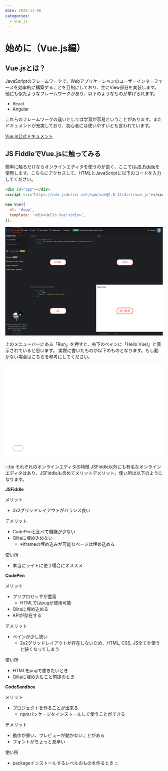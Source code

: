 ```yaml
---
date: 2020-11-08
categories:
  - Vue.js
---
```


# 始めに（Vue.js編）
## Vue.jsとは？
JavaScriptのフレームワークで、Webアプリケーションのユーザーインターフェースを効率的に構築することを目的にしており、主にView部分を実装します。
他にも似たようなフレームワークがあり、以下のようなものが挙げられます。

+ React
+ Angular

これらのフレームワークの違いとしては学習が容易ということがあります。またドキュメントが充実しており、初心者には使いやすいとも言われています。

[Vue.js公式ドキュメント](https://jp.vuejs.org/v2/guide/)

## JS FiddleでVue.jsに触ってみる
簡単に触るだけならオンラインエディタを使うのが良く、ここでは[JS Fiddle](https://jsfiddle.net/)を使用します。こちらにアクセスして、HTMLとJavaScriptに以下のコードを入力してください。


```html
<div id="app"></div>
<script src="https://cdn.jsdelivr.net/npm/vue@2.6.12/dist/vue.js"></script>
```

```js
new Vue({
  el: '#app',
  template: '<div>Hello Vue!</div>',
});
```

![jsfiddle](./images/jsfiddle.png)

上のメニューバーにある「Run」を押すと、右下のペインに「Hello Vue!」と表示されていると思います。
実際に書いたものが以下のものとなります。もし動かない場合はこちらを参考にしてください。

<iframe width="100%" height="300" src="//jsfiddle.net/wintyo/4dhtsnmj/embedded/result,js,html/" allowfullscreen="allowfullscreen" allowpaymentrequest frameborder="0"></iframe>


:::tip それぞれのオンラインエディタの特徴
JSFiddle以外にも有名なオンラインエディタはあり、JSFiddleも含めてメリットデメリット、使い所は以下のようになります。

**JSFiddle**

メリット
+ 2x2グリッドレイアウトがバランス良い

デメリット
+ CodePenと比べて機能が少ない
+ Qiitaに埋め込めない
  + ※iframeの埋め込みが可能なページは埋め込める

使い所
+ 本当にライトに使う場合にオススメ

**CodePen**

メリット
+ プリプロセッサが豊富
  + HTMLではpugが使用可能
+ Qiitaに埋め込める
+ APIが存在する

デメリット
+ ペインが少し狭い
  + 2x2グリッドレイアウトが存在しないため、HTML, CSS, JS全てを使うと狭くなってしまう

使い所
+ HTMLをpugで書きたいとき
+ Qiitaに埋め込むこと前提のとき

**CodeSandbox**

メリット
+ プロジェクトを作ることが出来る
  + npmパッケージをインストールして使うことができる

デメリット
+ 動作が重い、プレビューが動かないことがある
+ フォントがちょっと見辛い

使い所
+ packageインストールするレベルのものを作るとき
:::
